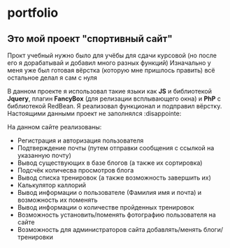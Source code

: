 # portfolio
## Это мой проект "спортивный сайт"

Прокт учебный нужно было для учёбы для сдачи курсовой (но после его я дорабатывай и добавил много разных функций)
Изначально у меня уже был готовая вёрстка (которую мне пришлось править) всё остальное делал я сам с нуля

В данном проекте я использовал такие языки как **JS** и библиотекой **Jquery**, плагин **FancyBox** (для релизации всплывающего окна) и **PhP** с библиотекой RedBean.
Я реализовал функционал и подправил вёрстку. Настоящими данными проект не заполнялся :disappointe:

На данном сайте реализованы:
  + Регистрация и авторизация пользователя
  + Подтверждение почты (путем отправки сообщения с ссылкой на указанную почту)
  + Вывод существующих в базе блогов (а также их сортировка)
  + Подсчёк количесва просмотров блога
  + Вывод списка тренировок (а также возможность завершить их)
  + Калькулятор каллорий
  + Вывод информации о пользователе (Фамилия имя и почта) и возможность их поменять
  + Вывод информации о количестве пройденных тренировок
  + Возможность установить/поменять фотографию пользователя на сайте
  + Возможность для администраторов сайта добавлять/менять блоги/тренировки
